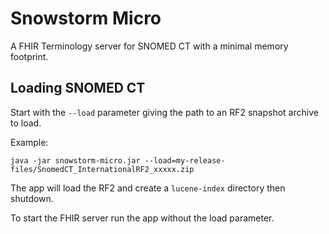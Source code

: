 # Snowstorm Micro
A FHIR Terminology server for SNOMED CT with a minimal memory footprint.

## Loading SNOMED CT
Start with the `--load` parameter giving the path to an RF2 snapshot archive to load.

Example:
```
java -jar snowstorm-micro.jar --load=my-release-files/SnomedCT_InternationalRF2_xxxxx.zip
```
The app will load the RF2 and create a `lucene-index` directory then shutdown.

To start the FHIR server run the app without the load parameter.
